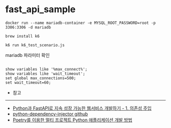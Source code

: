 # fast_api_sample

```
docker run --name mariadb-container -e MYSQL_ROOT_PASSWORD=root -p 3306:3306 -d mariadb
```

```
brew install k6
```

```
k6 run k6_test_scenario.js
```

mariadb 파라미터 확인

```

show variables like '%max_connect%';
show variables like 'wait_timeout';
set global max_connections=500;
set wait_timeout=60;

```

* 참고
-----

* [Python과 FastAPI로 지속 성장 가능한 웹서비스 개발하기 - 1. 의존성 주입](https://binaryflavor.com/python%EA%B3%BC-fastapi%EB%A1%9C-%EC%A7%80%EC%86%8D-%EC%84%B1%EC%9E%A5-%EA%B0%80%EB%8A%A5%ED%95%9C-%EC%9B%B9%EC%84%9C%EB%B9%84%EC%8A%A4-%EA%B0%9C%EB%B0%9C%ED%95%98%EA%B8%B0-1.-%EC%9D%98%EC%A1%B4%EC%84%B1-%EC%A3%BC%EC%9E%85/)
* [python-dependency-injector github](https://github.com/ets-labs/python-dependency-injector/blob/master/examples/miniapps/fastapi-sqlalchemy/webapp/containers.py)
* [Poetry를 이용한 멀티 프로젝트 Python 애플리케이션 개발 방법](https://techblog.lycorp.co.jp/ko/python-multi-project-application-with-poetry)
